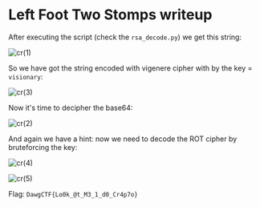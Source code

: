 # Left Foot Two Stomps writeup

After executing the script (check the `rsa_decode.py`) we get this string:

![cr(1)](https://user-images.githubusercontent.com/57829161/79130299-6bd39a80-7daf-11ea-870c-ca3147da85a4.jpg)

So we have got the string encoded with vigenere cipher with by the key = `visionary`:

![cr(3)](https://user-images.githubusercontent.com/57829161/79130311-6ece8b00-7daf-11ea-93de-c44b039868a5.jpg)

Now it's time to decipher the base64:

![cr(2)](https://user-images.githubusercontent.com/57829161/79130320-71c97b80-7daf-11ea-8b99-720a60b8e8b6.jpg)

And again we have a hint: now we need to decode the ROT cipher by bruteforcing the key:

![cr(4)](https://user-images.githubusercontent.com/57829161/79130330-74c46c00-7daf-11ea-9852-cd9425ec00d6.jpg)

![cr(5)](https://user-images.githubusercontent.com/57829161/79130333-77bf5c80-7daf-11ea-94f1-e624dd332605.jpg)

Flag: `DawgCTF{Lo0k_@t_M3_1_d0_Cr4p7o}`
